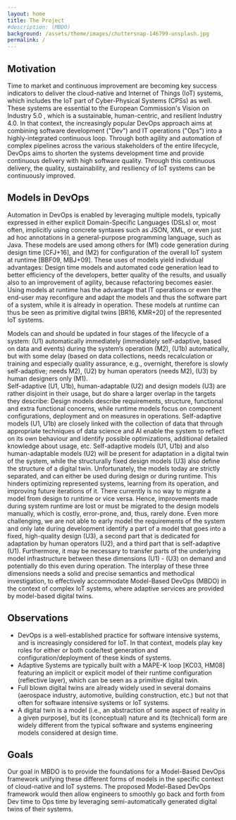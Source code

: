 ```yaml
---
layout: home
title: The Project
#description: (MBDO)
background: /assets/theme/images/chuttersnap-146799-unsplash.jpg
permalink: /
---
```


## Motivation

Time to market and continuous improvement are becoming key success indicators to deliver the cloud-native and Internet of Things (IoT) systems, which includes the IoT part of Cyber-Physical Systems (CPSs) as well. These systems are essential to the European Commission's Vision on Industry 5.0 , which is a sustainable, human-centric, and resilient Industry 4.0. In that context, the increasingly popular DevOps approach aims at combining software development ("Dev") and IT operations ("Ops") into a highly-integrated continuous loop. Through both agility and automation of complex pipelines across the various stakeholders of the entire lifecycle, DevOps aims to shorten the systems development time and provide continuous delivery with high software quality. Through this continuous delivery, the quality, sustainability, and resiliency of IoT systems can be continuously improved. 

## Models in DevOps

Automation in DevOps is enabled by leveraging multiple models, typically expressed in either explicit Domain-Specific Languages (DSLs) or, most often, implicitly using concrete syntaxes such as JSON, XML, or even just ad hoc annotations in a general-purpose programming language, such as Java. These models are used among others for (M1) code generation during design time [CFJ+16], and (M2) for configuration of the overall IoT system at runtime [BBF09, MBJ+09]. These uses of models yield individual advantages: Design time models and automated code generation lead to better efficiency of the developers, better quality of the results, and usually also to an improvement of agility, because refactoring becomes easier. Using models at runtime has the advantage that IT operations or even the end-user may reconfigure and adapt the models and thus the software part of a system, while it is already in operation. These models at runtime can thus be seen as primitive digital twins [BR16, KMR+20] of the represented IoT systems.

Models can and should be updated in four stages of the lifecycle of a system: (U1) automatically immediately (immediately self-adaptive, based on data and events) during the system’s operation (M2), (U1b) automatically, but with some delay (based on data collections, needs recalculation or training and especially quality assurance, e.g., overnight, therefore is slowly self-adaptive; needs M2), (U2) by human operators (needs M2), (U3) by human designers only (M1).		
Self-adaptive (U1, U1b), human-adaptable (U2) and design models (U3) are rather disjoint in their usage, but do share a larger overlap in the targets they describe: Design models describe requirements, structure, functional and extra functional concerns, while runtime models focus on component configurations, deployment and on measures in operations. Self-adaptive models (U1, U1b) are closely linked with the collection of data that through appropriate techniques of data science and AI enable the system to reflect on its own behaviour and identify possible optimizations, additional detailed knowledge about usage, etc. Self-adaptive models (U1, U1b) and also human-adaptable models (U2) will be present for adaptation in a digital twin of the system, while the structurally fixed design models (U3) also define the structure of a digital twin. Unfortunately, the models today are strictly separated, and can either be used during design or during runtime. This hinders optimizing represented systems, learning from its operation, and improving future iterations of it. There currently is no way to migrate a model from design to runtime or vice versa. Hence, improvements made during system runtime are lost or must be migrated to the design models manually, which is costly, error-prone, and, thus, rarely done. Even more challenging, we are not able to early model the requirements of the system and only late during development identify a part of a model that goes into a fixed, high-quality design (U3), a second part that is dedicated for adaptation by human operators (U2), and a third part that is self-adaptive (U1). Furthermore, it may be necessary to transfer parts of the underlying model infrastructure between these dimensions (U1) - (U3) on demand and potentially do this even during operation. The interplay of these three dimensions needs a solid and precise semantics and methodical investigation, to effectively accommodate Model-Based DevOps (MBDO) in the context of complex IoT systems, where adaptive services are provided by model-based digital twins. 

## Observations

- DevOps is a well-established practice for software intensive systems, and is increasingly considered for IoT. In that context, models play key roles for either or both code/test generation and configuration/deployment of these kinds of systems.
- Adaptive Systems are typically built with a MAPE-K loop [KC03, HM08] featuring an implicit or explicit model of their runtime configuration (reflective layer), which can be seen as a primitive digital twin.
- Full blown digital twins are already widely used in several domains (aerospace industry, automotive, building construction, etc.) but not that often for software intensive systems or IoT systems.
- A digital twin is a model (i.e., an abstraction of some aspect of reality in a given purpose), but its (conceptual) nature and its (technical) form are widely different from the typical software and systems engineering models considered at design time.

## Goals

Our goal in MBDO is to provide the foundations for a Model-Based DevOps framework unifying these different forms of models in the specific context of cloud-native and IoT systems. The proposed Model-Based DevOps framework would then allow engineers to smoothly go back and forth from Dev time to Ops time by leveraging semi-automatically generated digital twins of their systems.


